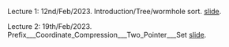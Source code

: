 Lecture 1: 12nd/Feb/2023. Introduction/Tree/wormhole sort.  [slide](1_Tree.pdf).

Lecture 2: 19th/Feb/2023. Prefix___Coordinate_Compression___Two_Pointer___Set  [slide](2_Prefix___Coordinate_Compression___Two_Pointer___Set.pdf).
